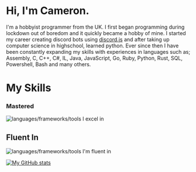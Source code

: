 # Hi, I'm Cameron.
I'm a hobbyist programmer from the UK. I first began programming during lockdown out of boredom and it quickly became a hobby of mine. I started my career creating discord bots using [discord.js](https://discord.js.org/) and after taking up computer science in highschool, learned python. Ever since then I have been constantly expanding my skills with experiences in languages such as; Assembly, C, C++, C#, IL, Java, JavaScript, Go, Ruby, Python, Rust, SQL, Powershell, Bash and many others.

# My Skills

### Mastered
![languages/frameworks/tools I excel in](https://skillicons.dev/icons?i=python,cs,dotnet,linux,windows)

## Fluent In
![languages/frameworks/tools I'm fluent in](https://skillicons.dev/icons?i=c,cpp,javascript,html,java)

[![My GitHub stats](https://github-readme-stats.vercel.app/api?username=auxy6858)](https://github.com/anuraghazra/github-readme-stats)
